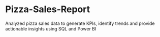 # Pizza-Sales-Report
Analyzed pizza sales data to generate KPIs, identify trends and provide actionable insights using SQL and Power BI

